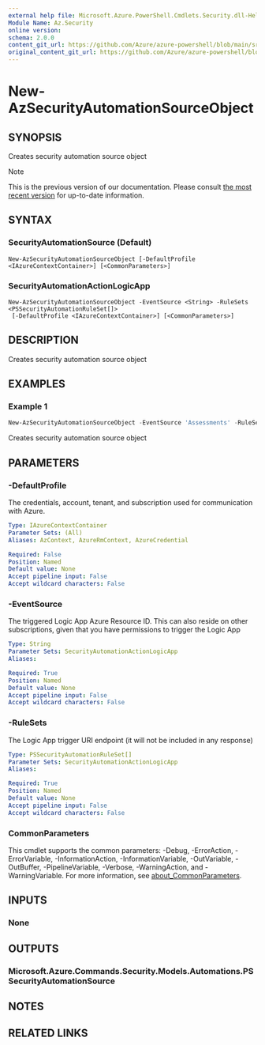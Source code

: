 ```yaml
---
external help file: Microsoft.Azure.PowerShell.Cmdlets.Security.dll-Help.xml
Module Name: Az.Security
online version: 
schema: 2.0.0
content_git_url: https://github.com/Azure/azure-powershell/blob/main/src/Security/Security/help/New-AzSecurityAutomationSourceObject.md
original_content_git_url: https://github.com/Azure/azure-powershell/blob/main/src/Security/Security/help/New-AzSecurityAutomationSourceObject.md
---
```


# New-AzSecurityAutomationSourceObject

## SYNOPSIS
Creates security automation source object

> [!NOTE]
>This is the previous version of our documentation. Please consult [the most recent version](/powershell/module/az.security/new-azsecurityautomationsourceobject) for up-to-date information.

## SYNTAX

### SecurityAutomationSource (Default)
```
New-AzSecurityAutomationSourceObject [-DefaultProfile <IAzureContextContainer>] [<CommonParameters>]
```

### SecurityAutomationActionLogicApp
```
New-AzSecurityAutomationSourceObject -EventSource <String> -RuleSets <PSSecurityAutomationRuleSet[]>
 [-DefaultProfile <IAzureContextContainer>] [<CommonParameters>]
```

## DESCRIPTION
Creates security automation source object

## EXAMPLES

### Example 1
```powershell
New-AzSecurityAutomationSourceObject -EventSource 'Assessments' -RuleSet $ruleSet
```

Creates security automation source object

## PARAMETERS

### -DefaultProfile
The credentials, account, tenant, and subscription used for communication with Azure.

```yaml
Type: IAzureContextContainer
Parameter Sets: (All)
Aliases: AzContext, AzureRmContext, AzureCredential

Required: False
Position: Named
Default value: None
Accept pipeline input: False
Accept wildcard characters: False
```

### -EventSource
The triggered Logic App Azure Resource ID.
This can also reside on other subscriptions, given that you have permissions to trigger the Logic App

```yaml
Type: String
Parameter Sets: SecurityAutomationActionLogicApp
Aliases:

Required: True
Position: Named
Default value: None
Accept pipeline input: False
Accept wildcard characters: False
```

### -RuleSets
The Logic App trigger URI endpoint (it will not be included in any response)

```yaml
Type: PSSecurityAutomationRuleSet[]
Parameter Sets: SecurityAutomationActionLogicApp
Aliases:

Required: True
Position: Named
Default value: None
Accept pipeline input: False
Accept wildcard characters: False
```

### CommonParameters
This cmdlet supports the common parameters: -Debug, -ErrorAction, -ErrorVariable, -InformationAction, -InformationVariable, -OutVariable, -OutBuffer, -PipelineVariable, -Verbose, -WarningAction, and -WarningVariable. For more information, see [about_CommonParameters](http://go.microsoft.com/fwlink/?LinkID=113216).

## INPUTS

### None

## OUTPUTS

### Microsoft.Azure.Commands.Security.Models.Automations.PSSecurityAutomationSource

## NOTES

## RELATED LINKS
